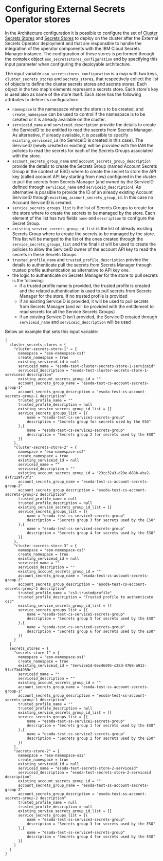 # Configuring External Secrets Operator stores

In the Architecture configuration it is possible to configure the set of [Cluster Secrets Stores](https://external-secrets.io/latest/api/clustersecretstore/) and [Secrets Stores](https://external-secrets.io/latest/api/clustersecretstore/) to deploy on the cluster after the External Secrets Operator deployment and that are responsible to handle the integration of the operator components with the IBM Cloud Secrets Manager instance.
The configuration of these stores is performed through the complex object `eso_secretsstores_configuration` and by specifying this input parameter when configuring the deployable architecture.

The input variable `eso_secretsstores_configuration` is a map with two keys, `cluster_secrets_stores` and `secrets_stores`, that respectively collect the list of objects to define the cluster secrets stores and secrets stores. Each object in the two map's elements represent a secrets store. Each store's key is used also as name of the store itself. Each store has the following attributes to define its configuration:
  - `namespace` is the namespace where the store is to be created, and `create_namespace` can be used to control if the namespace is to be created or it is already available on the cluster.
  - `serviceid_name` and `serviceid_description` provide the details to create the ServiceID to be entitled to read the secrets from Secrets Manager. As alternative, if already available, it is possible to specify `existing_serviceid_id` (no ServiceID is created in this case). The ServiceID (newly created or existing) will be provided with the IAM the policies to read the secrets for each of the Secrets Groups associated with the store.
  - `account_secrets_group_name` and `account_secrets_group_description` provide the details to create the Secrets Group (named Account Secrets Group in the context of ESO) where to create the secret to store the API key (called account API key starting from now) configured in the cluster to pull the secrets from Secrets Manager (and owned by the ServiceID defined through `serviceid_name` and `serviceid_description`). As alternative is possible to provide the ID of an already existing Account ServiceID through `existing_account_secrets_group_id`. In this case no Account ServiceID is created.
  - `service_secrets_groups_list` is the list of Secrets Groups to create for the store where to create the secrets to be managed by the store. Each element of the list has two fields `name` and `description` to configure the Secret Group.
  - `existing_service_secrets_group_id_list` is the list of already existing Secrets Group where to create the secrets to be managed by the store. This list will be merged to the list of the ones created through the `service_secrets_groups_list` and the final list will be used to create the policies to allow the ServiceID owner of the account API key to read the secrets in these Secrets Groups
  - `trusted_profile_name` and `trusted_profile_description` provide the details to authenticate pull the secrets from Secrets Manager through trusted profile authentication as alternative to API key one.
  - the logic to authenticate on Secrets Manager for the store to pull secrets is the following:
     - if a trusted profile name is provided, the trusted profile is created and the related authentication is used to pull secrets from Secrets Manager for the store. If no trusted profile is provided
     - if an existing ServiceID is provided, it will be used to pull secrets from Secrets Manager (and will be provided with the entitlement to read secrets for all the Service Secrets Groups)
     - if an existing ServiceID isn't provided, the ServiceID created through `serviceid_name` and `serviceid_description` will be used

Below an example that sets this input variable:

```
{
  cluster_secrets_stores = {
    "cluster-secrets-store-1" = {
      namespace = "eso-namespace-cs1"
      create_namespace = true
      existing_serviceid_id = null
      serviceid_name = "esoda-test-cluster-secrets-store-1-serviceid"
      serviceid_description = "esoda-test-cluster-secrets-store-1-serviceid description"
      existing_account_secrets_group_id = ""
      account_secrets_group_name = "esoda-test-cs-account-secrets-group-1"
      account_secrets_group_description = "esoda-test-cs-account-secrets-group-1 description"
      trusted_profile_name = ""
      trusted_profile_description = null
      existing_service_secrets_group_id_list = []
      service_secrets_groups_list = [{
          name = "esoda-test-cs-service1-secrets-group"
          description = "Secrets group for secrets used by the ESO"
      },{
          name = "esoda-test-cs-service2-secrets-group"
          description = "Secrets group 2 for secrets used by the ESO"
      }]
    },
    "cluster-secrets-store-2" = {
      namespace = "eso-namespace-cs2"
      create_namespace = true
      existing_serviceid_id = null
      serviceid_name = ""
      serviceid_description = ""
      existing_account_secrets_group_id = "23cc32a3-d29e-688b-abe2-d7f7129f73f3"
      account_secrets_group_name = "esoda-test-cs-account-secrets-group-2"
      account_secrets_group_description = "esoda-test-cs-account-secrets-group-2 description"
      trusted_profile_name = null
      trusted_profile_description = null
      existing_service_secrets_group_id_list = []
      service_secrets_groups_list = [{
          name = "esoda-test-cs-service3-secrets-group"
          description = "Secrets group 3 for secrets used by the ESO"
      },{
          name = "esoda-test-cs-service4-secrets-group"
          description = "Secrets group 4 for secrets used by the ESO"
      }]
    },
    "cluster-secrets-store-3" = {
      namespace = "eso-namespace-cs3"
      create_namespace = true
      existing_serviceid_id = null
      serviceid_name = ""
      serviceid_description = ""
      existing_account_secrets_group_id = ""
      account_secrets_group_name = "esoda-test-cs-account-secrets-group-2"
      account_secrets_group_description = "esoda-test-cs-account-secrets-group-2 description"
      trusted_profile_name = "cs3-trustedprofile"
      trusted_profile_description = "Trusted profile to authenticate cs3"
      existing_service_secrets_group_id_list = []
      service_secrets_groups_list = [{
          name = "esoda-test-cs-service5-secrets-group"
          description = "Secrets group 5 for secrets used by the ESO"
      },{
          name = "esoda-test-cs-service6-secrets-group"
          description = "Secrets group 6 for secrets used by the ESO"
      }]
    }
  }
  secrets_stores = {
    "secrets-store-1" = {
      namespace = "eso-namespace-ss1"
      create_namespace = true
      existing_serviceid_id = "ServiceId-0ec46d95-c28d-4768-a912-5fcf73d4959e"
      serviceid_name = ""
      serviceid_description = ""
      existing_account_secrets_group_id = ""
      account_secrets_group_name = "esoda-test-ss-account-secrets-group-1"
      account_secrets_group_description = "esoda-test-ss-account-secrets-group-1 description"
      trusted_profile_name = ""
      trusted_profile_description = null
      existing_service_secrets_group_id_list = []
      service_secrets_groups_list = [{
          name = "esoda-test-ss-service1-secrets-group"
          description = "Secrets group 1 for secrets used by the ESO"
      },{
          name = "esoda-test-ss-service2-secrets-group"
          description = "Secrets group 2 for secrets used by the ESO"
      }]
    },
    "secrets-store-2" = {
      namespace = "eso-namespace-ss2"
      create_namespace = true
      existing_serviceid_id = null
      serviceid_name = "esoda-test-secrets-store-2-serviceid"
      serviceid_description = "esoda-test-secrets-store-2-serviceid description"
      existing_account_secrets_group_id = ""
      account_secrets_group_name = "esoda-test-ss-account-secrets-group-2"
      account_secrets_group_description = "esoda-test-ss-account-secrets-group-2 description"
      trusted_profile_name = null
      trusted_profile_description = null
      existing_service_secrets_group_id_list = []
      service_secrets_groups_list = [{
          name = "esoda-test-ss-service3-secrets-group"
          description = "Secrets group 3 for secrets used by the ESO"
      },{
          name = "esoda-test-ss-service4-secrets-group"
          description = "Secrets group 4 for secrets used by the ESO"
      }]
    }
  }
}
```
